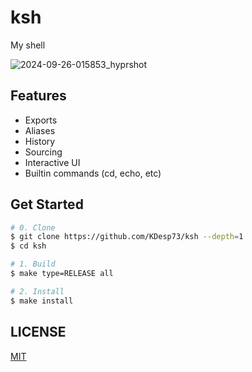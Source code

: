 # ksh

My shell

![2024-09-26-015853_hyprshot](https://github.com/user-attachments/assets/073b27b0-b28f-4a8e-b8c3-2bc4577354e5)


## Features

- Exports
- Aliases
- History
- Sourcing
- Interactive UI
- Builtin commands (cd, echo, etc)

## Get Started

```bash
# 0. Clone
$ git clone https://github.com/KDesp73/ksh --depth=1
$ cd ksh

# 1. Build
$ make type=RELEASE all

# 2. Install
$ make install
```

## LICENSE

[MIT](./LICENSE)
